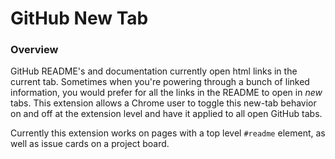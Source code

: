 # GitHub New Tab

### Overview
GitHub README's and documentation currently open html links in the current tab. Sometimes when you're powering through a bunch of linked information, you would prefer for all the links in the README to open in _new_ tabs. This extension allows a Chrome user to toggle this new-tab behavior on and off at the extension level and have it applied to all open GitHub tabs.

Currently this extension works on pages with a top level `#readme` element, as well as issue cards on a project board.
